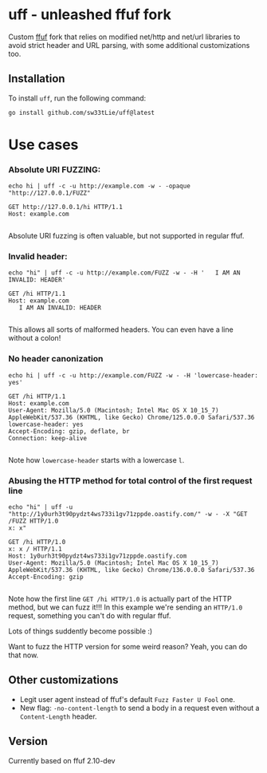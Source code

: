 # uff - unleashed ffuf fork

Custom [ffuf](https://github.com/sw33tLie/uff) fork that relies on modified net/http and net/url libraries to avoid strict header and URL parsing, with some additional customizations too.

## Installation

To install `uff`, run the following command:

```bash
go install github.com/sw33tLie/uff@latest
```

# Use cases

### Absolute URI FUZZING:

`echo hi | uff -c -u http://example.com -w - -opaque "http://127.0.0.1/FUZZ"`
 
```
GET http://127.0.0.1/hi HTTP/1.1
Host: example.com


```

Absolute URI fuzzing is often valuable, but not supported in regular ffuf.

### Invalid header:

`echo "hi" | uff -c -u http://example.com/FUZZ -w - -H '   I AM AN INVALID: HEADER'`

```http
GET /hi HTTP/1.1
Host: example.com
   I AM AN INVALID: HEADER


```

This allows all sorts of malformed headers.
You can even have a line without a colon!

### No header canonization

`echo hi | uff -c -u http://example.com/FUZZ -w - -H 'lowercase-header: yes'`

```http
GET /hi HTTP/1.1
Host: example.com
User-Agent: Mozilla/5.0 (Macintosh; Intel Mac OS X 10_15_7) AppleWebKit/537.36 (KHTML, like Gecko) Chrome/125.0.0.0 Safari/537.36
lowercase-header: yes
Accept-Encoding: gzip, deflate, br
Connection: keep-alive


```

Note how `lowercase-header` starts with a lowercase `l`.

### Abusing the HTTP method for total control of the first request line

```
echo "hi" | uff -u "http://1y0urh3t90pydzt4ws733i1gv71zppde.oastify.com/" -w - -X "GET /FUZZ HTTP/1.0
x: x"
```

```http
GET /hi HTTP/1.0
x: x / HTTP/1.1
Host: 1y0urh3t90pydzt4ws733i1gv71zppde.oastify.com
User-Agent: Mozilla/5.0 (Macintosh; Intel Mac OS X 10_15_7) AppleWebKit/537.36 (KHTML, like Gecko) Chrome/136.0.0.0 Safari/537.36
Accept-Encoding: gzip


```

Note how the first line `GET /hi HTTP/1.0` is actually part of the HTTP method, but we can fuzz it!!!
In this example we're sending an `HTTP/1.0` request, something you can't do with regular ffuf.

Lots of things suddently become possible :)

Want to fuzz the HTTP version for some weird reason? Yeah, you can do that now.

## Other customizations

- Legit user agent instead of ffuf's default `Fuzz Faster U Fool` one.
- New flag: `-no-content-length` to send a body in a request even without a `Content-Length` header.

## Version

Currently based on ffuf 2.10-dev

